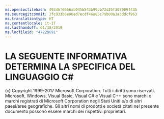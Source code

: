 ```yaml
---
ms.openlocfilehash: 493d6f6656ab045b543b99cb72d26f3679094435
ms.sourcegitcommit: 3fc033b6e98ed7ecdf46a85c79b00a3a3ddcf963
ms.translationtype: HT
ms.contentlocale: it-IT
ms.lasthandoff: 01/18/2019
ms.locfileid: "47229691"
---
```

<a name="the-following-notice-governs-the-c-spec"></a>LA SEGUENTE INFORMATIVA DETERMINA LA SPECIFICA DEL LINGUAGGIO C#
=====

(c) Copyright 1999-2017 Microsoft Corporation. Tutti i diritti sono riservati.
Microsoft, Windows, Visual Basic, Visual C# e Visual C++ sono marchi o marchi registrati di Microsoft Corporation negli Stati Uniti e/o di altri paesi/aree geografiche.
Gli altri nomi di prodotti e società citati nel presente documento possono essere marchi dei rispettivi proprietari.
